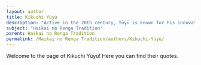 ```yaml
---
layout: author
title: Kikuchi Yūyū
description: "Active in the 20th century, Yūyū is known for his innovative approach to haikai no renga, often incorporating modern themes while maintaining a deep respect for nature."
subject: "Haikai no Renga Tradition"
parent: Haikai no Renga Tradition
permalink: /Haikai no Renga Tradition/authors/Kikuchi-Yūyū/
---
```


Welcome to the page of Kikuchi Yūyū! Here you can find their quotes.
